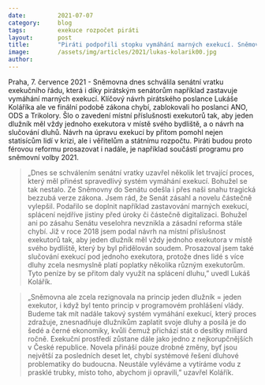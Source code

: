 ```yaml
---
date:         2021-07-07
category:     blog
tags:         exekuce rozpočet piráti
layout:       post
title:        "Piráti podpořili stopku vymáhání marných exekucí. Sněmovna ale smetla jejich návrhy na teritorialitu exekutorů i slučování dluhů"
image:        /assets/img/articles/2021/lukas-kolarik00.jpg
author:       
---
```


Praha, 7. července 2021 - Sněmovna dnes schválila senátní vratku exekučního řádu, která i díky pirátským senátorům například zastavuje vymáhání marných exekucí. Klíčový návrh pirátského poslance Lukáše Koláříka ale ve finální podobě zákona chybí, zablokovali ho poslanci ANO, ODS a Trikolory. Šlo o zavedení místní příslušnosti exekutorů tak, aby jeden dlužník měl vždy jednoho exekutora v místě svého bydliště, a o návrh na slučování dluhů. Návrh na úpravu exekucí by přitom pomohl nejen statisícům lidí v krizi, ale i věřitelům a státnímu rozpočtu. Piráti budou proto férovou reformu prosazovat i nadále, je například součástí programu pro sněmovní volby 2021.


> „Dnes se schválením senátní vratky uzavřel několik let trvající proces, který měl přinést spravedlivý systém vymáhání exekucí. Bohužel se tak nestalo. Ze Sněmovny do Senátu odešla i přes naši snahu tragická bezzubá verze zákona. Jsem rád, že Senát zásahl a novelu částečně vylepšil. Podařilo se doplnit například zastavování marných exekucí, splácení nejdříve jistiny před úroky či částečně digitalizaci. Bohužel ani po zásahu Senátu veselohra nevznikla a zásadní reforma stále chybí. Již v roce 2018 jsem podal návrh na místní příslušnost exekutorů tak, aby jeden dlužník měl vždy jednoho exekutora v místě svého bydliště, který by byl přidělován soudem. Prosazoval jsem také slučování exekucí pod jednoho exekutora, protože dnes lidé s více dluhy zcela nesmyslně platí poplatky několika různým exekutorům. Tyto peníze by se přitom daly využít na splácení dluhu,”  uvedl Lukáš Kolářík.


> „Sněmovna ale zcela rezignovala na princip jeden dlužník = jeden exekutor, i když byl tento princip v programovém prohlášení vlády. Budeme tak mít nadále takový systém vymáhání exekucí, který proces zdražuje, znesnadňuje dlužníkům zaplatit svoje dluhy a posílá je do šedé a černé ekonomiky, kvůli čemuž přichází stát o desítky miliard ročně. Exekuční prostředí zůstane dále jako jedno z nejkorupčnějších v České republice. Novela přináší pouze drobné změny, byť jsou největší za posledních deset let, chybí systémové řešení dluhové problematiky do budoucna. Neustále vyléváme a vytíráme vodu z prasklé trubky, místo toho, abychom ji opravili,” uzavřel Kolářík.
